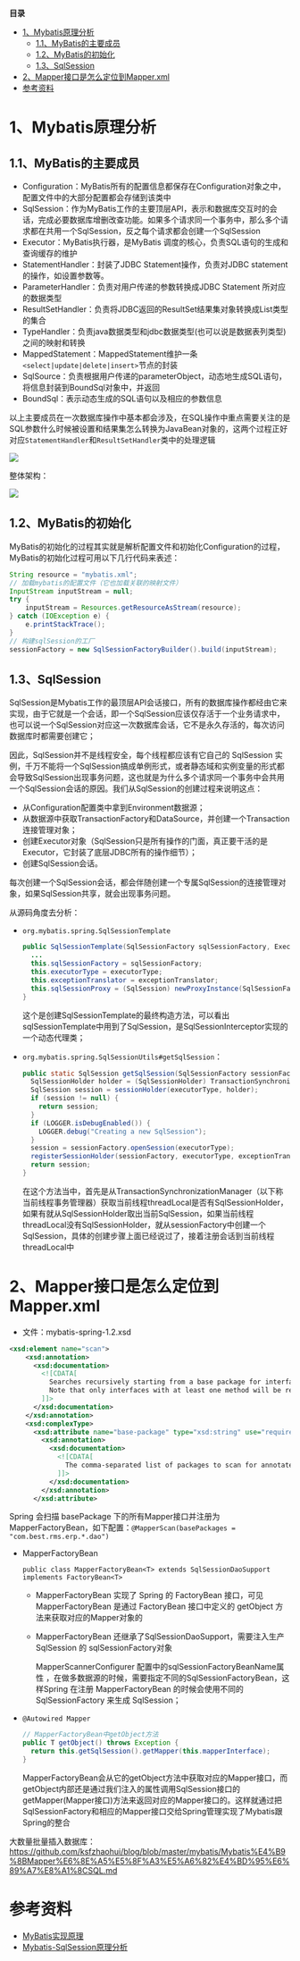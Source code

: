 <!-- START doctoc generated TOC please keep comment here to allow auto update -->
<!-- DON'T EDIT THIS SECTION, INSTEAD RE-RUN doctoc TO UPDATE -->
**目录**

- [1、Mybatis原理分析](#1mybatis%E5%8E%9F%E7%90%86%E5%88%86%E6%9E%90)
  - [1.1、MyBatis的主要成员](#11mybatis%E7%9A%84%E4%B8%BB%E8%A6%81%E6%88%90%E5%91%98)
  - [1.2、MyBatis的初始化](#12mybatis%E7%9A%84%E5%88%9D%E5%A7%8B%E5%8C%96)
  - [1.3、SqlSession](#13sqlsession)
- [2、Mapper接口是怎么定位到Mapper.xml](#2mapper%E6%8E%A5%E5%8F%A3%E6%98%AF%E6%80%8E%E4%B9%88%E5%AE%9A%E4%BD%8D%E5%88%B0mapperxml)
- [参考资料](#%E5%8F%82%E8%80%83%E8%B5%84%E6%96%99)

<!-- END doctoc generated TOC please keep comment here to allow auto update -->


# 1、Mybatis原理分析

## 1.1、MyBatis的主要成员

- Configuration：MyBatis所有的配置信息都保存在Configuration对象之中，配置文件中的大部分配置都会存储到该类中
- SqlSession：作为MyBatis工作的主要顶层API，表示和数据库交互时的会话，完成必要数据库增删改查功能。如果多个请求同一个事务中，那么多个请求都在共用一个SqlSession，反之每个请求都会创建一个SqlSession
- Executor：MyBatis执行器，是MyBatis 调度的核心，负责SQL语句的生成和查询缓存的维护
- StatementHandler：封装了JDBC Statement操作，负责对JDBC statement 的操作，如设置参数等。
- ParameterHandler：负责对用户传递的参数转换成JDBC Statement 所对应的数据类型
- ResultSetHandler：负责将JDBC返回的ResultSet结果集对象转换成List类型的集合
- TypeHandler：负责java数据类型和jdbc数据类型(也可以说是数据表列类型)之间的映射和转换
- MappedStatement：MappedStatement维护一条`<select|update|delete|insert>`节点的封装
- SqlSource：负责根据用户传递的parameterObject，动态地生成SQL语句，将信息封装到BoundSql对象中，并返回
- BoundSql：表示动态生成的SQL语句以及相应的参数信息

以上主要成员在一次数据库操作中基本都会涉及，在SQL操作中重点需要关注的是SQL参数什么时候被设置和结果集怎么转换为JavaBean对象的，这两个过程正好对应`StatementHandler`和`ResultSetHandler`类中的处理逻辑

![](image/Mybatis层次结构.png)

整体架构：

![](image/Mybatis框架整体设计.png)

## 1.2、MyBatis的初始化

MyBatis的初始化的过程其实就是解析配置文件和初始化Configuration的过程，MyBatis的初始化过程可用以下几行代码来表述：

```java
String resource = "mybatis.xml";
// 加载mybatis的配置文件（它也加载关联的映射文件）
InputStream inputStream = null;
try {
    inputStream = Resources.getResourceAsStream(resource);
} catch (IOException e) {
    e.printStackTrace();
}
// 构建sqlSession的工厂
sessionFactory = new SqlSessionFactoryBuilder().build(inputStream);
```

## 1.3、SqlSession

SqlSession是Mybatis工作的最顶层API会话接口，所有的数据库操作都经由它来实现，由于它就是一个会话，即一个SqlSession应该仅存活于一个业务请求中，也可以说一个SqlSession对应这一次数据库会话，它不是永久存活的，每次访问数据库时都需要创建它；

因此，SqlSession并不是线程安全，每个线程都应该有它自己的 SqlSession 实例，千万不能将一个SqlSession搞成单例形式，或者静态域和实例变量的形式都会导致SqlSession出现事务问题，这也就是为什么多个请求同一个事务中会共用一个SqlSession会话的原因。我们从SqlSession的创建过程来说明这点：
- 从Configuration配置类中拿到Environment数据源；
- 从数据源中获取TransactionFactory和DataSource，并创建一个Transaction连接管理对象；
- 创建Executor对象（SqlSession只是所有操作的门面，真正要干活的是Executor，它封装了底层JDBC所有的操作细节）；
- 创建SqlSession会话。

每次创建一个SqlSession会话，都会伴随创建一个专属SqlSession的连接管理对象，如果SqlSession共享，就会出现事务问题。

从源码角度去分析：
- `org.mybatis.spring.SqlSessionTemplate`
  ```java
  public SqlSessionTemplate(SqlSessionFactory sqlSessionFactory, ExecutorType executorType, PersistenceExceptionTranslator exceptionTranslator) {
    ...
    this.sqlSessionFactory = sqlSessionFactory;
    this.executorType = executorType;
    this.exceptionTranslator = exceptionTranslator;
    this.sqlSessionProxy = (SqlSession) newProxyInstance(SqlSessionFactory.class.getClassLoader(),new Class[] { SqlSession.class }, new SqlSessionInterceptor());
  }
  ```
  这个是创建SqlSessionTemplate的最终构造方法，可以看出sqlSessionTemplate中用到了SqlSession，是SqlSessionInterceptor实现的一个动态代理类；

- `org.mybatis.spring.SqlSessionUtils#getSqlSession`：
  ```java
  public static SqlSession getSqlSession(SqlSessionFactory sessionFactory, ExecutorType executorType, PersistenceExceptionTranslator exceptionTranslator) {
    SqlSessionHolder holder = (SqlSessionHolder) TransactionSynchronizationManager.getResource(sessionFactory);
    SqlSession session = sessionHolder(executorType, holder);
    if (session != null) {
      return session;
    }
    if (LOGGER.isDebugEnabled()) {
      LOGGER.debug("Creating a new SqlSession");
    }
    session = sessionFactory.openSession(executorType);
    registerSessionHolder(sessionFactory, executorType, exceptionTranslator, session);
    return session;
  }
  ```
  在这个方法当中，首先是从TransactionSynchronizationManager（以下称当前线程事务管理器）获取当前线程threadLocal是否有SqlSessionHolder，如果有就从SqlSessionHolder取出当前SqlSession，如果当前线程threadLocal没有SqlSessionHolder，就从sessionFactory中创建一个SqlSession，具体的创建步骤上面已经说过了，接着注册会话到当前线程threadLocal中


# 2、Mapper接口是怎么定位到Mapper.xml

- 文件：mybatis-spring-1.2.xsd
```xml
<xsd:element name="scan">
    <xsd:annotation>
      <xsd:documentation>
        <![CDATA[
          Searches recursively starting from a base package for interfaces and registers them as MapperFactoryBeans.
          Note that only interfaces with at least one method will be registered; concrete classes will be ignored.
        ]]>
      </xsd:documentation>
    </xsd:annotation>
    <xsd:complexType>
      <xsd:attribute name="base-package" type="xsd:string" use="required">
        <xsd:annotation>
          <xsd:documentation>
            <![CDATA[
              The comma-separated list of packages to scan for annotated components.
            ]]>
          </xsd:documentation>
        </xsd:annotation>
      </xsd:attribute>
```
Spring 会扫描 basePackage 下的所有Mapper接口并注册为MapperFactoryBean，如下配置：`@MapperScan(basePackages = "com.best.rms.erp.*.dao")`

- MapperFactoryBean

    ```public class MapperFactoryBean<T> extends SqlSessionDaoSupport implements FactoryBean<T>```

    - MapperFactoryBean 实现了 Spring 的 FactoryBean 接口，可见MapperFactoryBean 是通过 FactoryBean 接口中定义的 getObject 方法来获取对应的Mapper对象的

    - MapperFactoryBean 还继承了SqlSessionDaoSupport，需要注入生产SqlSession 的 sqlSessionFactory对象

        MapperScannerConfigurer 配置中的sqlSessionFactoryBeanName属性 ，在做多数据源的时候，需要指定不同的SqlSessionFactoryBean，这样Spring 在注册 MapperFactoryBean 的时候会使用不同的 SqlSessionFactory 来生成 SqlSession；

- `@Autowired Mapper`

    ```java
    // MapperFactoryBean中getObject方法
    public T getObject() throws Exception {
      return this.getSqlSession().getMapper(this.mapperInterface);
    }
    ```

    MapperFactoryBean会从它的getObject方法中获取对应的Mapper接口，而getObject内部还是通过我们注入的属性调用SqlSession接口的getMapper(Mapper接口)方法来返回对应的Mapper接口的。这样就通过把SqlSessionFactory和相应的Mapper接口交给Spring管理实现了Mybatis跟Spring的整合

大数量批量插入数据库：https://github.com/ksfzhaohui/blog/blob/master/mybatis/Mybatis%E4%B9%8BMapper%E6%8E%A5%E5%8F%A3%E5%A6%82%E4%BD%95%E6%89%A7%E8%A1%8CSQL.md

# 参考资料

- [MyBatis实现原理](https://www.cnblogs.com/luoxn28/p/6417892.html)
- [Mybatis-SqlSession原理分析](https://mp.weixin.qq.com/s/tTTLDOoqPfqHJLW12Zdo6A)


